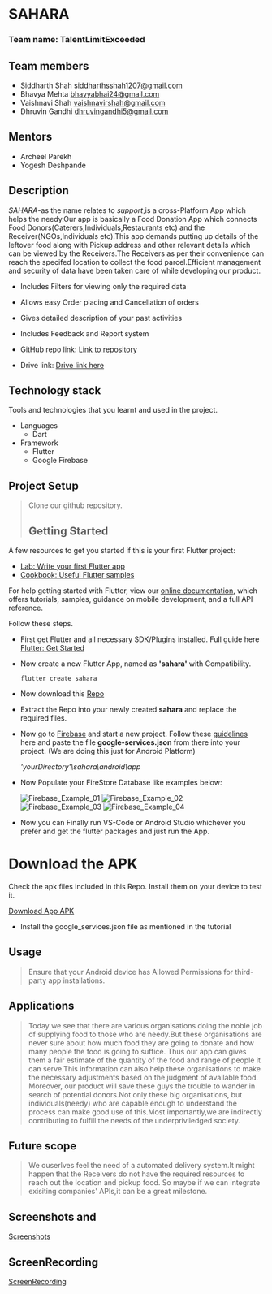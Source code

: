 # SAHARA

### Team name: TalentLimitExceeded

## Team members
* Siddharth Shah siddharthsshah1207@gmail.com
* Bhavya Mehta bhavyabhai24@gmail.com
* Vaishnavi Shah vaishnavirshah@gmail.com
* Dhruvin Gandhi dhruvingandhi5@gmail.com

## Mentors
* Archeel Parekh 
* Yogesh Deshpande


## Description
*SAHARA*-as the name relates to *support*,is a cross-Platform App which helps the needy.Our app is basically a Food Donation App which connects Food Donors(Caterers,Individuals,Restaurants etc) and the Receiver(NGOs,Individuals etc).This app demands putting up details of the leftover food along with Pickup address and other relevant details which can be viewed by the Receivers.The Receivers as per their convenience can reach the specifed location to collect the food parcel.Efficient management and security of data have been taken care of while developing our product.
* Includes Filters for viewing only the required data
* Allows easy Order placing and Cancellation of orders
* Gives detailed description of your past activities
* Includes Feedback and Report system

* GitHub repo link: [Link to repository](https://github.com/vaishnavirshah/TLE)
* Drive link: [Drive link here](https://drive.google.com/drive/u/0/folders/1JQmotPG7ITyEo4Vmhv_Fa6DmvM8bDBL7)


## Technology stack

Tools and technologies that you learnt and used in the project.

* Languages
  * Dart
* Framework
  * Flutter
  * Google Firebase


## Project Setup
>Clone our github repository.
>## Getting Started
A few resources to get you started if this is your first Flutter project:

- [Lab: Write your first Flutter app](https://flutter.dev/docs/get-started/codelab)
- [Cookbook: Useful Flutter samples](https://flutter.dev/docs/cookbook)

For help getting started with Flutter, view our
[online documentation](https://flutter.dev/docs), which offers tutorials,
samples, guidance on mobile development, and a full API reference.

  Follow these steps.
  - First get Flutter and all necessary SDK/Plugins installed. Full guide here [Flutter: Get Started](https://flutter.dev/docs/get-started/install)
  - Now create a new Flutter App, named as **'sahara'** with  Compatibility.
    ```
    flutter create sahara
    ```
  - Now download this [Repo](https://github.com/vaishnavirshah/TLE/tree/master)
  - Extract the Repo into your newly created **sahara** and replace the required files.
  - Now go to [Firebase](https://console.firebase.google.com/) and start a new project. Follow these [guidelines](https://firebase.google.com/docs/android/setup) here and paste the file **google-services.json** from there into your project. (We are doing this just for Android Platform)
    
    _'yourDirectory'\sahara\android\app_
    
  - Now Populate your FireStore Database like examples below:
  
    ![Firebase_Example_01](https://github.com/vaishnavirshah/TLE/blob/master/Screenshot%20(119).png)
    ![Firebase_Example_02](https://github.com/vaishnavirshah/TLE/blob/master/Screenshot%20(121)_LI.jpg)
    ![Firebase_Example_03](https://github.com/vaishnavirshah/TLE/blob/master/Screenshot%20(118)_LI.jpg)
    ![Firebase_Example_04](https://github.com/vaishnavirshah/TLE/blob/master/Screenshot%20(122).png)
   
  - Now you can Finally run VS-Code or Android Studio whichever you prefer and get the flutter packages and just run the App.
  
# Download the APK

Check the apk files included in this Repo. Install them on your device to test it.

  [Download App APK](https://drive.google.com/drive/u/0/folders/1JQmotPG7ITyEo4Vmhv_Fa6DmvM8bDBL7)
- Install the google_services.json file as mentioned in the tutorial
 
## Usage
>Ensure that your Android device has Allowed Permissions for third-party app installations. 

## Applications
>Today we see that there are various organisations doing the noble job of supplying food to those who are needy.But these organisations are never sure about how much food they are going to donate and how many people the food is going to suffice. Thus our app can gives them a fair estimate of the quantity of the food and range of people it can serve.This information can also help these organisations to make the necessary adjustments based on the judgment of available food. Moreover, our product will save these guys the trouble to wander in search of potential donors.Not only these big organisations, but individuals(needy) who are capable enough to understand the process can make good use of this.Most importantly,we are indirectly contributing to fulfill the needs of the underpriviledged society.

## Future scope
>We ouserlves feel the need of a automated delivery system.It might happen that the Receivers do not have the required resources to reach out the location and pickup food.
So maybe if we can integrate exisiting companies' APIs,it can be a great milestone.

## Screenshots and 
[Screenshots](https://drive.google.com/drive/u/0/folders/1yZX85kJPIOGq_zB1D4-FKNV6EQ_Zc7Cr)

## ScreenRecording
[ScreenRecording](https://drive.google.com/drive/u/0/folders/1-nY6M72Vs5cjbt_TmvYYkkc6FPmh5xX1)


